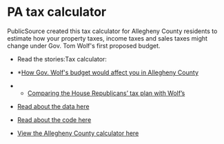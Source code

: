# PA tax calculator
PublicSource created this tax calculator for Allegheny County residents to estimate how your property taxes, income taxes and sales taxes might change under Gov. Tom Wolf's first proposed budget.

* Read the stories:Tax calculator: 
* *[How Gov. Wolf's budget would affect you in Allegheny County](http://publicsource.org/investigations/tax-calculator-how-gov-wolfs-budget-would-affect-you-allegheny-county#.VSfaPpRPLek)
* * [Comparing the House Republicans’ tax plan with Wolf’s](http://publicsource.org/investigations/tax-calculator-comparing-house-republicans-tax-plan-with-wolf-s#.VWp06WT4-2w)

* [Read about the data here](https://github.com/akanik/pa-tax-calculator/blob/master/about-the-data.md)

* [Read about the code here](https://github.com/akanik/pa-tax-calculator/blob/master/about-the-code.md)

* [View the Allegheny County calculator here](http://54.173.122.255/taxcalc/index.html?)
